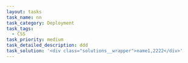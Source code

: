 ```yaml
---
layout: tasks
task_name: nn
task_category: Deployment
task_tags:
  - CSS
task_priority: medium
task_detailed_description: ddd
task_solution: '<div class="solutions__wrapper">name1,2222</div>'
---
```


